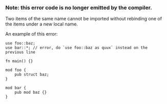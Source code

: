 ### Note: this error code is no longer emitted by the compiler.

Two items of the same name cannot be imported without rebinding one of the
items under a new local name.

An example of this error:

```
use foo::baz;
use bar::*; // error, do `use foo::baz as quux` instead on the previous line

fn main() {}

mod foo {
    pub struct baz;
}

mod bar {
    pub mod baz {}
}
```
